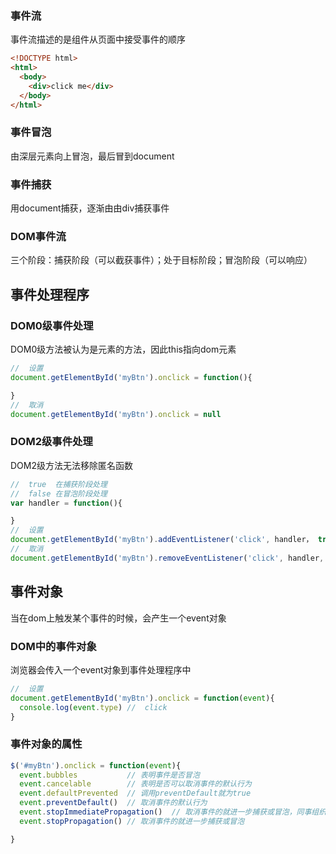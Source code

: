 ### 事件流
事件流描述的是组件从页面中接受事件的顺序


```html
<!DOCTYPE html>
<html>
  <body>
    <div>click me</div>
  </body>
</html>
```


### 事件冒泡
由深层元素向上冒泡，最后冒到document

### 事件捕获
用document捕获，逐渐由由div捕获事件

### DOM事件流
三个阶段：捕获阶段（可以截获事件）；处于目标阶段；冒泡阶段（可以响应）

## 事件处理程序

### DOM0级事件处理
DOM0级方法被认为是元素的方法，因此this指向dom元素
```javascript
//  设置
document.getElementById('myBtn').onclick = function(){

}
//  取消
document.getElementById('myBtn').onclick = null
```

### DOM2级事件处理
DOM2级方法无法移除匿名函数
```javascript
//  true  在捕获阶段处理
//  false 在冒泡阶段处理
var handler = function(){

}
//  设置
document.getElementById('myBtn').addEventListener('click', handler， true)
//  取消
document.getElementById('myBtn').removeEventListener('click', handler, false)
```

## 事件对象
当在dom上触发某个事件的时候，会产生一个event对象

### DOM中的事件对象
浏览器会传入一个event对象到事件处理程序中
```javascript
//  设置
document.getElementById('myBtn').onclick = function(event){
  console.log(event.type) //  click
}
```

### 事件对象的属性
```javascript
$('#myBtn').onclick = function(event){
  event.bubbles           // 表明事件是否冒泡
  event.cancelable        // 表明是否可以取消事件的默认行为
  event.defaultPrevented  // 调用preventDefault就为true
  event.preventDefault()  // 取消事件的默认行为
  event.stopImmediatePropagation()  // 取消事件的就进一步捕获或冒泡，同事组织任何事件
  event.stopPropagation() // 取消事件的就进一步捕获或冒泡

}


```